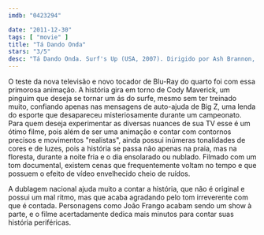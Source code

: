 ```yaml
---
imdb: "0423294"

date: "2011-12-30"
tags: [ "movie" ]
title: "Tá Dando Onda"
stars: "3/5"
desc: "Tá Dando Onda. Surf's Up (USA, 2007). Dirigido por Ash Brannon, Chris Buck. Escrito por Don Rhymer, Ash Brannon, Chris Buck, Christopher Jenkins, Christopher Jenkins, Christian Darren, Lisa Addario, Joe Syracuse. Com Shia LaBeouf, Jeff Bridges, Zooey Deschanel, Jon Heder, James Woods, Diedrich Bader, Mario Cantone, Kelly Slater, Rob Machado."
---
```

O teste da nova televisão e novo tocador de Blu-Ray do quarto foi com essa primorosa animação. A história gira em torno de Cody Maverick, um pinguim que deseja se tornar um ás do surfe, mesmo sem ter treinado muito, confiando apenas nas mensagens de auto-ajuda de Big Z, uma lenda do esporte que desapareceu misteriosamente durante um campeonato. Para quem deseja experimentar as diversas nuances de sua TV esse é um ótimo filme, pois além de ser uma animação e contar com contornos precisos e movimentos "realistas", ainda possui inúmeras tonalidades de cores e de luzes, pois a história se passa não apenas na praia, mas na floresta, durante a noite fria e o dia ensolarado ou nublado. Filmado com um tom documental, existem cenas que frequentemente voltam no tempo e que possuem o efeito de vídeo envelhecido cheio de ruídos.

A dublagem nacional ajuda muito a contar a história, que não é original e possui um mal ritmo, mas que acaba agradando pelo tom irreverente com que é contada. Personagens como João Frango acabam sendo um show à parte, e o filme acertadamente dedica mais minutos para contar suas história periféricas.

